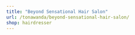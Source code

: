 ```yaml
---
title: "Beyond Sensational Hair Salon"
url: /tonawanda/beyond-sensational-hair-salon/
shop: hairdresser
---
```

